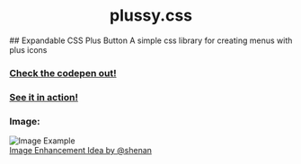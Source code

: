 <h1 align=center>plussy.css</h1>
## Expandable CSS Plus Button
A simple css library for creating menus with plus icons

### [Check the codepen out!](https://codepen.io/tippingcoin/pen/bjgvKB)
### [See it in action!](https://snaddyvitch-dispenser.github.io/plussy/)

### Image:
![Image Example](https://imgur.com/jaAQUZJ.png)
<br>
[Image Enhancement Idea by @shenan](https://busy.org/@shenan/re-cadawg-ulog-my-new-css-widget-plussy-plussy-css-20180728t184250524z)
